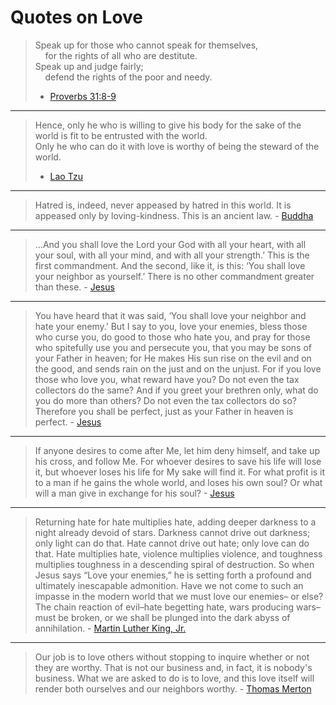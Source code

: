 # Quotes on Love

> Speak up for those who cannot speak for themselves,<br>
> &nbsp;&nbsp;&nbsp;&nbsp;for the rights of all who are destitute.<br>
> Speak up and judge fairly;<br>
> &nbsp;&nbsp;&nbsp;&nbsp;defend the rights of the poor and needy.<br>
> - [Proverbs 31:8-9](https://biblehub.com/niv/proverbs/31.htm)

<hr>

> Hence, only he who is willing to give his body for the sake of the world is fit to be entrusted with the world.<br>
> Only he who can do it with love is worthy of being the steward of the world.<br>
> - [Lao Tzu](https://terebess.hu/english/tao/wu.html#Kap13)

<hr>

> Hatred is, indeed, never appeased by hatred in this world. It is appeased only by loving-kindness. This is an ancient law. - [Buddha](https://www.tipitaka.net/tipitaka/dhp/verseload.php?verse=005)

<hr>

> ...And you shall love the Lord your God with all your heart, with all your soul, with all your mind, and with all your strength.’ This is the first commandment. And the second, like it, is this: ‘You shall love your neighbor as yourself.’ There is no other commandment greater than these. - [Jesus](https://biblehub.com/mark/12-30.htm)

<hr>

> You have heard that it was said, ‘You shall love your neighbor and hate your enemy.’ But I say to you, love your enemies, bless those who curse you, do good to those who hate you, and pray for those who spitefully use you and persecute you, that you may be sons of your Father in heaven; for He makes His sun rise on the evil and on the good, and sends rain on the just and on the unjust. For if you love those who love you, what reward have you? Do not even the tax collectors do the same? And if you greet your brethren only, what do you do more than others? Do not even the tax collectors do so? Therefore you shall be perfect, just as your Father in heaven is perfect. - [Jesus](https://biblehub.com/matthew/5-43.htm)

<hr>

> If anyone desires to come after Me, let him deny himself, and take up his cross, and follow Me. For whoever desires to save his life will lose it, but whoever loses his life for My sake will find it. For what profit is it to a man if he gains the whole world, and loses his own soul? Or what will a man give in exchange for his soul? - [Jesus](https://biblehub.com/nkjv/matthew/16.htm)

<hr>

> Returning hate for hate multiplies hate, adding deeper darkness to a night already devoid of stars. Darkness cannot drive out darkness; only light can do that. Hate cannot drive out hate; only love can do that. Hate multiplies hate, violence multiplies violence, and toughness multiplies toughness in a descending spiral of destruction. So when Jesus says “Love your enemies,” he is setting forth a profound and ultimately inescapable admonition. Have we not come to such an impasse in the modern world that we must love our enemies– or else? The chain reaction of evil–hate begetting hate, wars producing wars–must be broken, or we shall be plunged into the dark abyss of annihilation. - [Martin Luther King, Jr.](https://bookquoters.com/book/strength-to-love)

<hr>

> Our job is to love others without stopping to inquire whether or not they are worthy. That is not our business and, in fact, it is nobody's business. What we are asked to do is to love, and this love itself will render both ourselves and our neighbors worthy. - [Thomas Merton](https://www.goodreads.com/quotes/161733-our-job-is-to-love-others-without-stopping-to-inquire)
